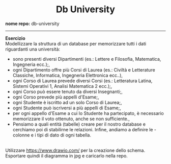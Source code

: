 <h1 align="center">Db University</h1>
<b>nome repo:</b> db-university

<hr>

<b>Esercizio</b><br>
Modellizzare la struttura di un database per memorizzare tutti i dati riguardanti una università:<br>

- sono presenti diversi Dipartimenti (es.: Lettere e Filosofia, Matematica, Ingegneria ecc.);,<br>
- ogni Dipartimento offre più Corsi di Laurea (es.: Civiltà e Letterature Classiche, Informatica, Ingegneria Elettronica ecc..),<br>
- ogni Corso di Laurea prevede diversi Corsi (es.: Letteratura Latina, Sistemi Operativi 1, Analisi Matematica 2 ecc.);,<br>
- ogni Corso può essere tenuto da diversi Insegnanti;,<br>
- ogni Corso prevede più appelli d'Esame;,<br>
- ogni Studente è iscritto ad un solo Corso di Laurea;,<br>
- ogni Studente può iscriversi a più appelli di Esame;,<br>
- per ogni appello d'Esame a cui lo Studente ha partecipato, è necessario memorizzare il voto ottenuto, anche se non sufficiente.,<br>
- Pensiamo a quali entità (tabelle) creare per il nostro database e cerchiamo poi di stabilirne le relazioni. Infine, andiamo a definire le - colonne e i tipi di dato di ogni tabella.<br><br>

Utilizzare https://www.drawio.com/ per la creazione dello schema.<br>
Esportare quindi il diagramma in jpg e caricarlo nella repo.